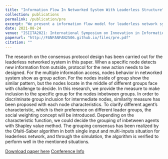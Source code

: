 ```yaml
---
title: "Information Flow In Networked System With Leaderless Structure"
collection: publications
permalink: /publication/pre
excerpt: "We present a information flow model for leaderless network system"
date: 2021-08-24
venue: "ISIITA2021: International Symposium on Innovation in Information Technology and Application"
paperurl: "http://FANFANFAN2506.github.io/files/pre.pdf"
citation: ""
---
```


The research on the consensus protocol design has been carried out for the leaderless networked system in this
paper. When a specific node detects new information from outside, protocol for the new action needs to be designed.
For the multiple information access, nodes behavior in networked system show as group action. For the nodes
inside of group show the similar pattern, but the nodes locate in the middle of different groups face with challenge
to decide. In this research, we provide the measure to make inclusion to the specific group for the nodes inbetween
groups. In order to discriminate group inclusion for intermediate nodes, similarity measure has been proposed with
each node characteristics. To clarify different agent’s characteristic, which is their preference on different leader
groups, the social weighting concept will be introduced. Depending on the characteristic function, we could decide
the grouping of inbetween agents with Shapley value method. The grouping consensus has been realized by the
Ofalti-Saber algorithm in both single input and multi-inputs situation for leaderless network, and through the
simulation, the algorithm is verified to perform well in the mentioned situations.

[Download paper here](http://FANFANFAN2506.github.io/files/pre.pdf)
[Conference Info](http://FANFANFAN2506.github.io/files/ISIITA2021.pdf)
